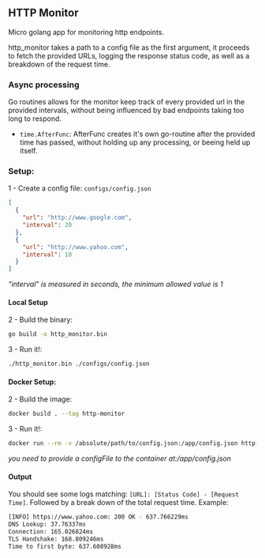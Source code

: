 ## HTTP Monitor

Micro golang app for monitoring http endpoints.

http_monitor takes a path to a config file as the first argument, it proceeds to fetch the provided URLs, logging the response status code, as well as a breakdown of the request time.

### Async processing

Go routines allows for the monitor keep track of every provided url in the provided intervals, without being influenced by bad endpoints taking too long to respond.

- `time.AfterFunc`: AfterFunc creates it's own go-routine after the provided time has passed, without holding up any processing, or beeing held up itself.

### Setup:

1 - Create a config file:
`configs/config.json`

```json
[
  {
    "url": "http://www.google.com",
    "interval": 20
  },
  {
    "url": "http://www.yahoo.com",
    "interval": 10
  }
]
```

_"interval" is measured in seconds, the minimum allowed value is 1_

#### Local Setup

2 - Build the binary:

```bash
go build -o http_monitor.bin
```

3 - Run it!:

```bash
./http_monitor.bin ./configs/config.json
```

#### Docker Setup:

2 - Build the image:

```bash
docker build . --tag http-monitor
```

3 - Run it!:

```bash
docker run --rm -v /absolute/path/to/config.json:/app/config.json http-monitor
```

_you need to provide a configFile to the container at:/app/config.json_

#### Output

You should see some logs matching: `[URL]: [Status Code] - [Request Time]`. Followed by a break down of the total request time. Example:

```bash
[INFO] https://www.yahoo.com: 200 OK - 637.766229ms
DNS Lookup: 37.76337ms
Connection: 165.026824ms
TLS Handshake: 168.809246ms
Time to first byte: 637.608928ms
```
